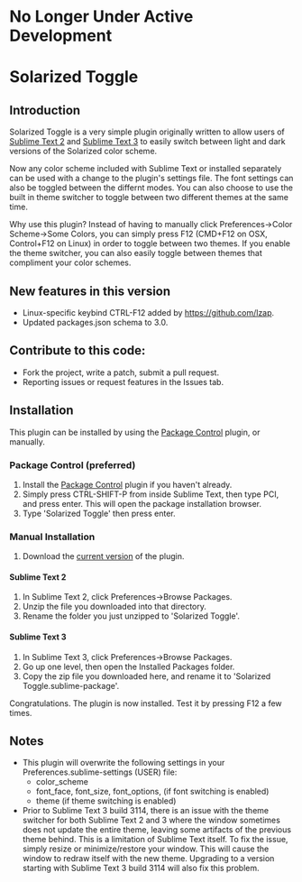 # No Longer Under Active Development

# Solarized Toggle

## Introduction
Solarized Toggle is a very simple plugin originally written to allow users of [Sublime Text 2][st2] and [Sublime Text 3][st3] to easily switch between light and dark versions of the Solarized color scheme.

Now any color scheme included with Sublime Text or installed separately can be used with a change to the plugin's settings file. The font settings can also be toggled between the differnt modes. You can also choose to use the built in theme switcher to toggle between two different themes at the same time.

Why use this plugin? Instead of having to manually click Preferences->Color Scheme->Some Colors, you can simply press F12 (CMD+F12 on OSX, Control+F12 on Linux) in order to toggle between two themes. If you enable the theme switcher, you can also easily toggle between themes that compliment your color schemes.

## New features in this version
* Linux-specific keybind CTRL-F12 added by https://github.com/lzap.
* Updated packages.json schema to 3.0.

## Contribute to this code:
* Fork the project, write a patch, submit a pull request.
* Reporting issues or request features in the Issues tab.

## Installation
This plugin can be installed by using the [Package Control][packagecontrol] plugin, or manually.

### Package Control \(preferred\)
1. Install the [Package Control][packagecontrol] plugin if you haven't already.
2. Simply press CTRL-SHIFT-P from inside Sublime Text, then type PCI, and press enter. This will open the package installation browser.
3. Type 'Solarized Toggle' then press enter.

### Manual Installation
1. Download the [current version][currentVersion] of the plugin.

#### Sublime Text 2
1. In Sublime Text 2, click Preferences->Browse Packages.
2. Unzip the file you downloaded into that directory.
3. Rename the folder you just unzipped to 'Solarized Toggle'.

#### Sublime Text 3
1. In Sublime Text 3, click Preferences->Browse Packages.
2. Go up one level, then open the Installed Packages folder.
3. Copy the zip file you downloaded here, and rename it to 'Solarized Toggle.sublime-package'.


Congratulations. The plugin is now installed. Test it by pressing F12 a few times.

## Notes
* This plugin will overwrite the following settings in your Preferences.sublime-settings (USER) file:
  * color_scheme
  * font\_face, font\_size, font\_options, (if font switching is enabled)
  * theme (if theme switching is enabled)
* Prior to Sublime Text 3 build 3114, there is an issue with the theme switcher for both Sublime Text 2 and 3 where the window sometimes does not update the entire theme, leaving some artifacts of the previous theme behind. This is a limitation of Sublime Text itself. To fix the issue, simply resize or minimize/restore your window. This will cause the window to redraw itself with the new theme. Upgrading to a version starting with Sublime Text 3 build 3114 will also fix this problem.

[st2]: http://www.sublimetext.com/ "Sublime Text 2"
[st3]: http://www.sublimetext.com/3 "Sublime Text 3"
[packagecontrol]: http://wbond.net/sublime_packages/package_control "Package Control"
[currentVersion]: https://github.com/damccull/sublimetext-SolarizedToggle/archive/1.4.9.zip "Current Version"
